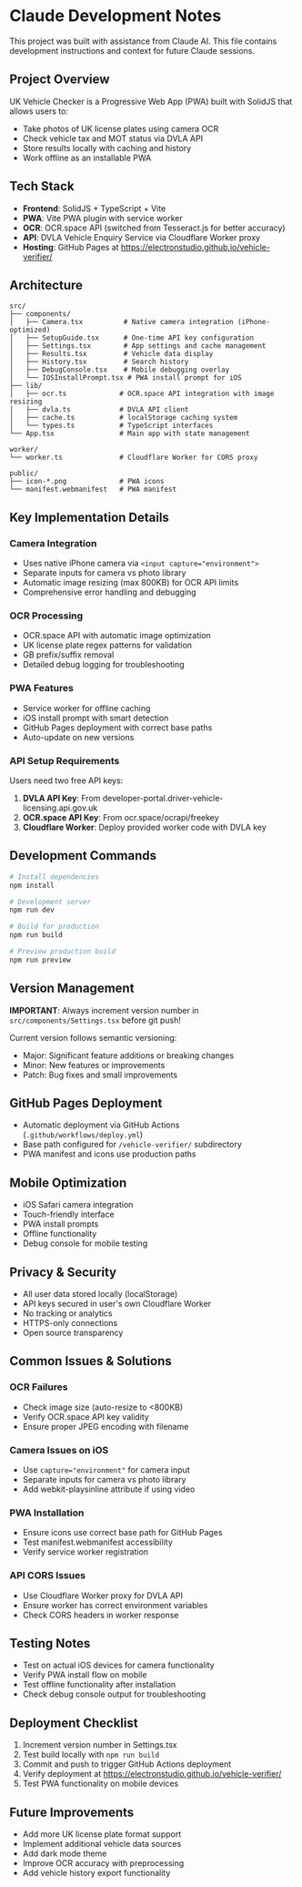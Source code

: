 # Claude Development Notes

This project was built with assistance from Claude AI. This file contains development instructions and context for future Claude sessions.

## Project Overview

UK Vehicle Checker is a Progressive Web App (PWA) built with SolidJS that allows users to:
- Take photos of UK license plates using camera OCR
- Check vehicle tax and MOT status via DVLA API
- Store results locally with caching and history
- Work offline as an installable PWA

## Tech Stack

- **Frontend**: SolidJS + TypeScript + Vite
- **PWA**: Vite PWA plugin with service worker
- **OCR**: OCR.space API (switched from Tesseract.js for better accuracy)
- **API**: DVLA Vehicle Enquiry Service via Cloudflare Worker proxy
- **Hosting**: GitHub Pages at https://electronstudio.github.io/vehicle-verifier/

## Architecture

```
src/
├── components/
│   ├── Camera.tsx          # Native camera integration (iPhone-optimized)
│   ├── SetupGuide.tsx      # One-time API key configuration
│   ├── Settings.tsx        # App settings and cache management
│   ├── Results.tsx         # Vehicle data display
│   ├── History.tsx         # Search history
│   ├── DebugConsole.tsx    # Mobile debugging overlay
│   └── IOSInstallPrompt.tsx # PWA install prompt for iOS
├── lib/
│   ├── ocr.ts             # OCR.space API integration with image resizing
│   ├── dvla.ts            # DVLA API client
│   ├── cache.ts           # localStorage caching system
│   └── types.ts           # TypeScript interfaces
└── App.tsx                # Main app with state management

worker/
└── worker.ts              # Cloudflare Worker for CORS proxy

public/
├── icon-*.png             # PWA icons
└── manifest.webmanifest   # PWA manifest
```

## Key Implementation Details

### Camera Integration
- Uses native iPhone camera via `<input capture="environment">` 
- Separate inputs for camera vs photo library
- Automatic image resizing (max 800KB) for OCR API limits
- Comprehensive error handling and debugging

### OCR Processing
- OCR.space API with automatic image optimization
- UK license plate regex patterns for validation
- GB prefix/suffix removal
- Detailed debug logging for troubleshooting

### PWA Features
- Service worker for offline caching
- iOS install prompt with smart detection
- GitHub Pages deployment with correct base paths
- Auto-update on new versions

### API Setup Requirements
Users need two free API keys:
1. **DVLA API Key**: From developer-portal.driver-vehicle-licensing.api.gov.uk
2. **OCR.space API Key**: From ocr.space/ocrapi/freekey
3. **Cloudflare Worker**: Deploy provided worker code with DVLA key

## Development Commands

```bash
# Install dependencies
npm install

# Development server
npm run dev

# Build for production
npm run build

# Preview production build
npm run preview
```

## Version Management

**IMPORTANT**: Always increment version number in `src/components/Settings.tsx` before git push!

Current version follows semantic versioning:
- Major: Significant feature additions or breaking changes
- Minor: New features or improvements  
- Patch: Bug fixes and small improvements

## GitHub Pages Deployment

- Automatic deployment via GitHub Actions (`.github/workflows/deploy.yml`)
- Base path configured for `/vehicle-verifier/` subdirectory
- PWA manifest and icons use production paths

## Mobile Optimization

- iOS Safari camera integration
- Touch-friendly interface
- PWA install prompts
- Offline functionality
- Debug console for mobile testing

## Privacy & Security

- All user data stored locally (localStorage)
- API keys secured in user's own Cloudflare Worker
- No tracking or analytics
- HTTPS-only connections
- Open source transparency

## Common Issues & Solutions

### OCR Failures
- Check image size (auto-resize to <800KB)
- Verify OCR.space API key validity
- Ensure proper JPEG encoding with filename

### Camera Issues on iOS
- Use `capture="environment"` for camera input
- Separate inputs for camera vs photo library
- Add webkit-playsinline attribute if using video

### PWA Installation
- Ensure icons use correct base path for GitHub Pages
- Test manifest.webmanifest accessibility
- Verify service worker registration

### API CORS Issues
- Use Cloudflare Worker proxy for DVLA API
- Ensure worker has correct environment variables
- Check CORS headers in worker response

## Testing Notes

- Test on actual iOS devices for camera functionality
- Verify PWA install flow on mobile
- Test offline functionality after installation
- Check debug console output for troubleshooting

## Deployment Checklist

1. Increment version number in Settings.tsx
2. Test build locally with `npm run build`
3. Commit and push to trigger GitHub Actions deployment
4. Verify deployment at https://electronstudio.github.io/vehicle-verifier/
5. Test PWA functionality on mobile devices

## Future Improvements

- Add more UK license plate format support
- Implement additional vehicle data sources
- Add dark mode theme
- Improve OCR accuracy with preprocessing
- Add vehicle history export functionality